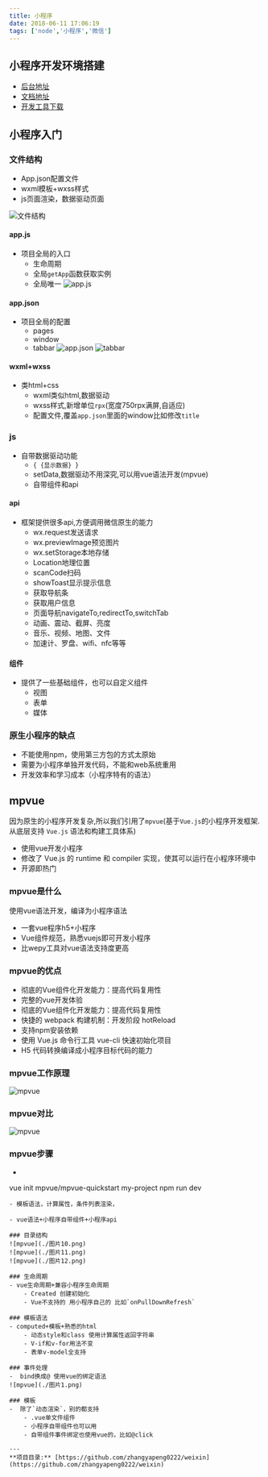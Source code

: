 ```yaml
---
title: 小程序
date: 2018-06-11 17:06:19
tags: ['node','小程序','微信']
---
```

## 小程序开发环境搭建
- [后台地址](https://mp.weixin.qq.com/)
- [文档地址](https://mp.weixin.qq.com/debug/wxadoc/dev/index.html)
- [开发工具下载](https://mp.weixin.qq.com/debug/wxadoc/dev/devtools/download.html)

## 小程序入门
### 文件结构
- App.json配置文件
- wxml模板+wxss样式
- js页面渲染，数据驱动页面
<!--more-->
![文件结构](./图片2.png)
#### app.js
- 项目全局的入口
    - 生命周期
    - 全局`getApp`函数获取实例
    - 全局唯一
![app.js](./图片3.png)

#### app.json
- 项目全局的配置
    - pages
    - window
    - tabbar
![app.json](./图片4.png)
![tabbar](./图片5.png)

#### wxml+wxss
- 类html+css
    - wxml类似html,数据驱动
    - wxss样式,新增单位`rpx`(宽度750rpx满屏,自适应)
    - 配置文件,覆盖`app.json`里面的window比如修改`title`

### js
- 自带数据驱动功能
    - `{ {显示数据} }`
    - setData,数据驱动不用深究,可以用vue语法开发(mpvue)
    - 自带组件和api

#### api
- 框架提供很多api,方便调用微信原生的能力
    - wx.request发送请求
    - wx.previewImage预览图片
    - wx.setStorage本地存储
    - Location地理位置
    - scanCode扫码
    - showToast显示提示信息
    - 获取导航条
    - 获取用户信息
    - 页面导航navigateTo,redirectTo,switchTab
    - 动画、震动、截屏、亮度
    - 音乐、视频、地图、文件
    - 加速计、罗盘、wifi、nfc等等

#### 组件
- 提供了一些基础组件，也可以自定义组件
    - 视图
    - 表单
    - 媒体

### 原生小程序的缺点
- 不能使用npm，使用第三方包的方式太原始
- 需要为小程序单独开发代码，不能和web系统重用
- 开发效率和学习成本（小程序特有的语法）

## mpvue
因为原生的小程序开发复杂,所以我们引用了`mpvue`(基于`Vue.js`的小程序开发框架.
从底层支持 `Vue.js` 语法和构建工具体系)
- 使用vue开发小程序
- 修改了 Vue.js 的 runtime 和 compiler 实现，使其可以运行在小程序环境中
- 开源即热门

### mpvue是什么
使用vue语法开发，编译为小程序语法
- 一套vue程序h5+小程序
- Vue组件规范，熟悉vuejs即可开发小程序
- 比wepy工具对vue语法支持度更高

### mpvue的优点
- 彻底的Vue组件化开发能力：提高代码复用性
- 完整的vue开发体验
- 彻底的Vue组件化开发能力：提高代码复用性
- 快捷的 webpack 构建机制：开发阶段 hotReload
- 支持npm安装依赖
- 使用 Vue.js 命令行工具 vue-cli 快速初始化项目
- H5 代码转换编译成小程序目标代码的能力

### mpvue工作原理
![mpvue](./图片6.png)

### mpvue对比
![mpvue](./图片9.png)

### mpvue步骤
- ```sh
vue init mpvue/mpvue-quickstart 
my-project npm run dev
```
- 模板语法，计算属性，条件列表渲染，

- vue语法+小程序自带组件+小程序api

### 目录结构
![mpvue](./图片10.png)
![mpvue](./图片11.png)
![mpvue](./图片12.png)

### 生命周期
- vue生命周期+兼容小程序生命周期	
    - Created 创建初始化
    - Vue不支持的 用小程序自己的 比如`onPullDownRefresh`

### 模板语法
- computed+模板+熟悉的html
    - 动态style和class 使用计算属性返回字符串
    - V-if和v-for用法不变
    - 表单v-model全支持

### 事件处理
-  bind换成@ 使用vue的绑定语法
![mpvue](./图片1.png)

### 模板
-  除了`动态渲染`，别的都支持	
    - .vue单文件组件
    - 小程序自带组件也可以用
    - 自带组件事件绑定也使用vue的，比如@click

--- 
**项目目录:** [https://github.com/zhangyapeng0222/weixin](https://github.com/zhangyapeng0222/weixin)














